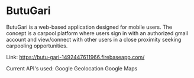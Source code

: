 # ButuGari

ButuGari is a web-based application designed for mobile users. The concept is a carpool platform where users sign in with an authorized gmail account and view/connect with other users in a close proximity seeking carpooling opportunities.

Link:
https://butu-gari-1492447611966.firebaseapp.com/

Current API's used:
Google Geolocation
Google Maps
